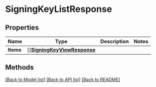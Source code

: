 # SigningKeyListResponse

## Properties

Name | Type | Description | Notes
------------ | ------------- | ------------- | -------------
**Items** | [][**SigningKeyViewResponse**](SigningKeyViewResponse.md) |  | 

## Methods


[[Back to Model list]](../README.md#documentation-for-models) [[Back to API list]](../README.md#documentation-for-api-endpoints) [[Back to README]](../README.md)


